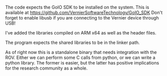 The code expects the GoIO SDK to be installed on the system.
This is available at https://github.com/VernierSoftwareTechnology/GoIO_SDK
Don't forget to enable libusb if you are connecting to the Vernier device through USB!

I've added the libraries compiled on ARM x64 as well as the header files.

The program expects the shared libraries to be in the linker path.

As of right now this is a standalone binary that needs integration with the ROV.
Either we can perform some C calls from python, or we can write a python library.
The former is easier, but the latter has positive implications for the research community as a whole.
